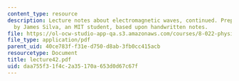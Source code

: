 ```yaml
---
content_type: resource
description: Lecture notes about electromagnetic waves, continued. Prepared in LaTeX
  by James Silva, an MIT student, based upon handwritten notes.
file: https://ol-ocw-studio-app-qa.s3.amazonaws.com/courses/8-022-physics-ii-electricity-and-magnetism-fall-2006/daa755f31f4c2a35170a653d0d67c67f_lecture42.pdf
file_type: application/pdf
parent_uid: 40ce783f-f31e-d750-d8ab-3fb0cc415acb
resourcetype: Document
title: lecture42.pdf
uid: daa755f3-1f4c-2a35-170a-653d0d67c67f
---
```

